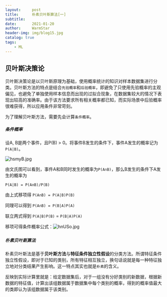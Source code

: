 ```yaml
---
layout:     post   				    
title:      朴素贝叶斯算法[一] 				
subtitle:   
date:       2021-01-20 				
author:     WarmStar 						
header-img: img/blog15.jpg 	
catalog: true 				
tags:							
    - ML
---
```


## 贝叶斯决策论

贝叶斯决策论是以贝叶斯原理为基础，使用概率统计的知识对样本数据集进行分类。贝叶斯方法的特点是结合`先验概率`和`后验概率`，即避免了只使用先验概率的主观偏见，也避免了单独使用样本信息而出现的过拟合现象，在数据集较大的情况下表现出较高的准确率。由于该方法要求所有相关概率都已知，而实际场景中后验概率很难获得，所以应用条件非常苛刻。

为了理解贝叶斯方法，需要先会计算`条件概率`。

##### 条件概率

设A, B是两个事件，且P(B) > 0。将事件B发生的条件下，事件A发生的概率记为`P(A|B)`。

![hsmyB.jpg](https://s.im5i.com/2021/01/22/hsmyB.jpg)



由文氏图可以看到，事件A和B同时发生的概率为`P(A∩B)`，那么B发生的条件下A发生的概率为

`P(A|B) = P(A∩B)/P(B)`

由上式移项得  `P(A∩B) = P(A|B)P(B)`

同理可以得到  `P(A∩B) = P(B|A)P(A)`

联立两式得到   `P(A|B)P(B)` = `P(B|A)P(A)`

移项可得条件概率公式：![hnUSo.jpg](https://s.im5i.com/2021/01/22/hnUSo.jpg)

##### 







##### 朴素贝叶斯算法

朴素贝叶斯法是基于**贝叶斯方法**与**特征条件独立性假设**的分类方法。所谓特征条件独立性假设，即对于已知的类别，所有特征相互独立，换句话说就是每一种特征独立地对分类结果产生影响。这一特点其实也就是`朴素`的含义。

反映到实际计算里就是：给定数据集后，对于一组没有分好类别的新数据，根据新数据的特征值，计算出该组数据属于数据集中每个类别的概率，得到的概率值最大的类即认为该组数据属于该类别。
